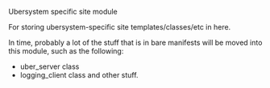 Ubersystem specific site module

For storing ubersystem-specific site templates/classes/etc in here.

In time, probably a lot of the stuff that is in bare manifests will be moved into this module, such as the following:
- uber_server class
- logging_client class
and other stuff.